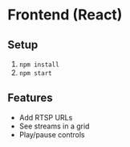 # Frontend (React)

## Setup
1. `npm install`
2. `npm start`

## Features
- Add RTSP URLs
- See streams in a grid
- Play/pause controls
